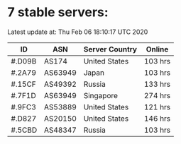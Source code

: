 # 7 stable servers:

Latest update at: Thu Feb 06 18:10:17 UTC 2020

| ID | ASN | Server Country | Online |
| -- | --- | -------------- | ------ |
| #.D09B | AS174 | United States | 103 hrs |
| #.2A79 | AS63949 | Japan | 103 hrs |
| #.15CF | AS49392 | Russia | 133 hrs |
| #.7F1D | AS63949 | Singapore | 274 hrs |
| #.9FC3 | AS53889 | United States | 121 hrs |
| #.D827 | AS20150 | United States | 146 hrs |
| #.5CBD | AS48347 | Russia | 103 hrs |

